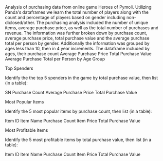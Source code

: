 Analysis of purchasing data from online game Heroes of Pymoli. Utilizing Panda's dataframes we learn the total number of players along with the count and percentage of players based on gender including non-diclosed/other.  The purchasing analysis included the number of unique items, average purchase price, as well as the total number of purchases and revenue.  The information was further broken down by 
purchase count, average purchase price, total purchase value and the average purchase total per person by gender.  Additionally the information was grouped by ages less than 10, then in 4 year increments.  The dataframe included by ages, their purchase count
Average Purchase Price
Total Purchase Value
Average Purchase Total per Person by Age Group




Top Spenders

Identify the the top 5 spenders in the game by total purchase value, then list (in a table):

SN
Purchase Count
Average Purchase Price
Total Purchase Value




Most Popular Items

Identify the 5 most popular items by purchase count, then list (in a table):

Item ID
Item Name
Purchase Count
Item Price
Total Purchase Value




Most Profitable Items

Identify the 5 most profitable items by total purchase value, then list (in a table):

Item ID
Item Name
Purchase Count
Item Price
Total Purchase Value
